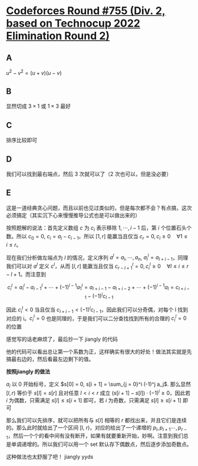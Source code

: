# [Codeforces Round #755 (Div. 2, based on Technocup 2022 Elimination Round 2)](https://codeforces.com/contest/1589)

## A

$u^ 2 - v^2 = (u + v)(u - v)$

## B

显然切成 $3 \times 1$ 或 $1 \times 3$ 最好

## C

排序比较即可

## D

我们可以找到最右端点，然后 3 次就可以了（2 次也可以，但是没必要）


## E

这是一道经典贪心问题，而且以前也见过类似的，但是每次都不会？有点搞，这次必须搞定（其实沉下心来慢慢推导公式也是可以做出来的）

按照题解的说法：首先定义数组 $c$ 为 $c_i$ 表示移除 $1, \cdots, i - 1$ 后，第 $i$ 个位置石头个数。所以  $c_0 = 0$, $c_i = a_i - c_{i - 1}$。所以 $[1, r]$ 能赢当且仅当 $c_r = 0, c_i \geq 0 \quad \forall 1 \leq i \leq r$。

现在我们分析做左端点为 $l$ 的情况，定义序列 $a^l = a_l, \cdots, a_n$, $a^l_i = a_{l + i - 1}$，同理我们可以对 $a^l$ 定义 $c^l$，从而 $[l, r]$ 能赢当且仅当 $c^l_{r - l + 1} = 0, c^l_i \geq 0 \quad \forall l \leq i \leq r - l + 1$。而注意到

$$
c^l_i = a^l_i - a^l_{i - 1} + \cdots + (-1)^{i - 1} a^l_1 = a_{l + i - 1} - a_{l + i - 2} + \cdots + (-1)^{i - 1} a_l = c_{l + i - 1} - (-1)^i c_{l - 1}
$$

因此 $c^l_i < 0$ 当且仅当 $c_{l + i - 1} < (-1)^i c_{l - 1}$，因此我们可以分奇偶，对每个 l 找到对应的 i。$c^l_i = 0$ 也是同理的，于是我们可以二分查找找到所有的合理的 $c^l_i = 0$ 的位置

感觉写的话老麻烦了，最后抄一下 jiangly 的代码

他的代码可以看出总让第一个系数为正，这样确实有很大的好处！做法其实就是先搞最右边的，然后看最左边剩下的值。

**按照jiangly 的做法**

$a_i$ 以 0 开始标号，定义 $s[0] = 0, s[i + 1] = \sum_{j = 0}^i (-1)^j a_j$. 那么显然 $[l, r)$ 等价于 $s[l] = s[r]$ 且对任意 $l < i < r$ 成立 $(s[i + 1] - s[l]) \cdot (-1)^i \geq 0$，因此若 $i$ 为偶数，只需满足 $s[l] \leq s[i + 1]$ 即可，若 $i$ 为奇数，只需满足 $s[l] \geq s[i + 1]$ 即可

那么我们可以先排序，就可以把所有与 $s[l]$ 相等的 $r$ 都找出来，并且它们是连续的。那么此时就给出了一个区间 [l, r)，对应的给出了一个递增的 $p_l, p_{l + 1} \cdots, p_{r - 1}$，然后一个个的看中间有没有断开，如果有就要重新开始，妙啊。注意到我们总是单调递增的。所以我们可以用一个 set 默认存下偶数点，然后逐步添加奇数点。

这种做法也太舒服了吧！ jiangly yyds
